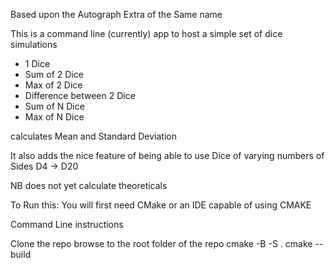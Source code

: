 Based upon the Autograph Extra of the Same name 

This is a command line (currently) app to host a simple set of dice simulations 

- 1 Dice 
- Sum of 2 Dice
- Max of 2 Dice
- Difference between 2 Dice
- Sum of N Dice
- Max of N Dice

calculates Mean and Standard Deviation 

It also adds the nice feature of being able to use Dice of varying numbers of Sides D4 -> D20 

NB does not yet calculate theoreticals

To Run this:
You will first need CMake or an IDE capable of using CMAKE 

Command Line instructions 

Clone the repo
browse to the root folder of the repo
cmake -B <build tree> -S .
cmake --build <build tree>

